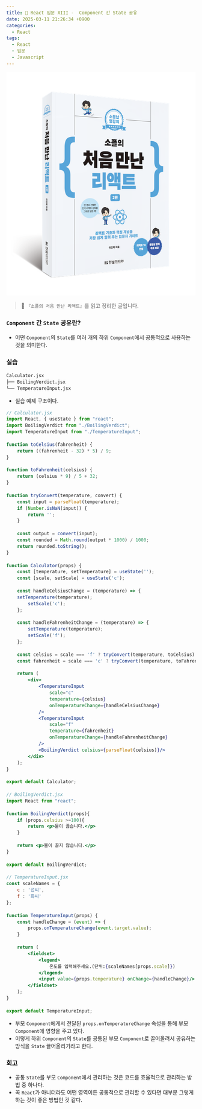 ```yaml
---
title: 🌌 React 입문 XIII -  Component 간 State 공유
date: 2025-03-11 21:26:34 +0900
categories:
  - React
tags:
  - React
  - 입문
  - Javascript
---
```

![Pasted_image_20250522211144.png](/assets/image/Pasted_image_20250522211144.png)
> 📘 `『소플의 처음 만난 리액트』`를 읽고 정리한 글입니다.

### `Component` 간 `State` 공유란?
- 어떤 `Component`의 `State`를 여러 개의 하위 `Component`에서 공통적으로 사용하는 것을 의미한다.


### 실습
```bash
Calculator.jsx
├── BoilingVerdict.jsx
└── TemperatureInput.jsx
```
- 실습 예제 구조이다.

```jsx
// Calculator.jsx
import React, { useState } from "react";
import BoilingVerdict from "./BoilingVerdict";
import TemperatureInput from "./TemperatureInput";

function toCelsius(fahrenheit) {
	return ((fahrenheit - 32) * 5) / 9;
}

function toFahrenheit(celsius) {
	return (celsius * 9) / 5 + 32;
}

function tryConvert(temperature, convert) {
	const input = parseFloat(temperature);
	if (Number.isNaN(input)) {
		return '';
	}
	
	const output = convert(input);
	const rounded = Math.round(output * 1000) / 1000;
	return rounded.toString();
}

function Calculator(props) {
	const [temperature, setTemperature] = useState('');
	const [scale, setScale] = useState('c');
	
	const handleCelsiusChange = (temperature) => {
	setTemperature(temperature);
		setScale('c');  
	};
	
	const handleFahrenheitChange = (temperature) => {
		setTemperature(temperature);
		setScale('f');  
	};
	
	const celsius = scale === 'f' ? tryConvert(temperature, toCelsius) : temperature;
	const fahrenheit = scale === 'c' ? tryConvert(temperature, toFahrenheit) : temperature;
	
	return (
		<div>
			<TemperatureInput
				scale="c"
				temperature={celsius}
				onTemperatureChange={handleCelsiusChange}
			/>
			<TemperatureInput
				scale="f"
				temperature={fahrenheit}
				onTemperatureChange={handleFahrenheitChange}
			/>
			<BoilingVerdict celsius={parseFloat(celsius)}/>
		</div>
	);
}

export default Calculator;

// BoilingVerdict.jsx
import React from "react";

function BoilingVerdict(props){
	if (props.celsius >=100){
		return <p>물이 끓습니다.</p>
	}
	
	return <p>물이 끓지 않습니다.</p>
}

export default BoilingVerdict;

// TemperatureInput.jsx
const scaleNames = {
	c : '섭씨',
	f : '화씨'
};

function TemperatureInput(props) {
	const handleChange = (event) => {
		props.onTemperatureChange(event.target.value);
	}
	
	return (
		<fieldset>
			<legend>
				온도를 입력해주세요.(단위:{scaleNames[props.scale]})
			</legend>
			<input value={props.temperature} onChange={handleChange}/>
		</fieldset>
	);
}

export default TemperatureInput;
```
- 부모 `Component`에게서 전달된 `props.onTemperatureChange` 속성을 통해 부모 `Component`에 영향을 주고 있다.
- 이렇게 하위 `Component`의 `State`를 공통된 부모 `Component`로 끌어올려서 공유하는 방식을 `State` 끌어올리기라고 한다.


### 회고
- 공통 `State`를 부모 `Component`에서 관리하는 것은 코드를 효율적으로 관리하는 방법 중 하나다.  
- 꼭 `React`가 아니더라도 어떤 영역이든 공통적으로 관리할 수 있다면 대부분 그렇게 하는 것이 좋은 방법인 것 같다.
